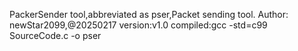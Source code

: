 PackerSender tool,abbreviated as pser,Packet sending tool.
Author: newStar2099,@20250217
version:v1.0
compiled:gcc -std=c99 SourceCode.c -o pser
